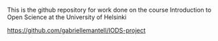 
This is the github repository for work done on the course Introduction to Open Science at the University of Helsinki

<https://github.com/gabriellemantell/IODS-project>
